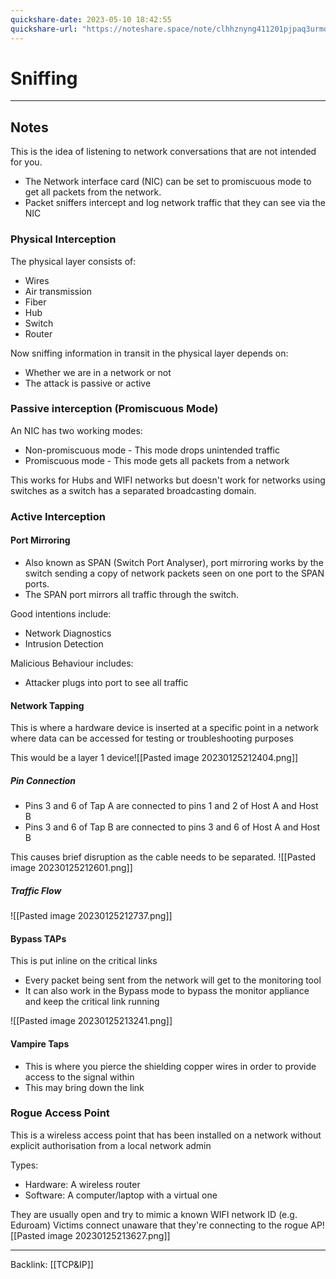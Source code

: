 ```yaml
---
quickshare-date: 2023-05-10 18:42:55
quickshare-url: "https://noteshare.space/note/clhhznyng411201pjpaq3urmq#8pxriuBecUy58NdL9LQEPKXXUnJs+H6tEm5zfjxm8is"
---
```

# Sniffing
---
## Notes

This is the idea of listening to network conversations that are not intended for you.
- The Network interface card (NIC) can be set to promiscuous mode to get all packets from the network.
- Packet sniffers intercept and log network traffic that they can see via the NIC

### Physical Interception

The physical layer consists of:
- Wires
- Air transmission
- Fiber
- Hub
- Switch
- Router

Now sniffing information in transit in the physical layer depends on:
- Whether we are in a network or not
- The attack is passive or active

### Passive interception (Promiscuous Mode)

An NIC has two working modes:
- Non-promiscuous mode - This mode drops unintended traffic
- Promiscuous mode - This mode gets all packets from a network

This works for Hubs and WIFI networks but doesn't work for networks using switches as a switch has a separated broadcasting domain.

### Active Interception 
#### Port Mirroring

- Also known as SPAN (Switch Port Analyser), port mirroring works by the switch sending a copy of network packets seen on one port to the SPAN ports.
- The SPAN port mirrors all traffic through the switch.



Good intentions include:
- Network Diagnostics
- Intrusion Detection

Malicious Behaviour includes:
- Attacker plugs into port to see all traffic

#### Network Tapping

This is where a hardware device is inserted at a specific point in a network where data can be accessed for testing or troubleshooting purposes

This would be a layer 1 device![[Pasted image 20230125212404.png]]
##### Pin Connection
- Pins 3 and 6 of Tap A are connected to pins 1 and 2 of Host A and Host B
- Pins 3 and 6 of Tap B are connected to pins 3 and 6 of Host A and Host B

This causes brief disruption as the cable needs to be separated.
![[Pasted image 20230125212601.png]]

##### Traffic Flow
![[Pasted image 20230125212737.png]]


#### Bypass TAPs

This is put inline on the critical links
- Every packet being sent from the network will get to the monitoring tool
- It can also work in the Bypass mode to bypass the monitor appliance and keep the critical link running

![[Pasted image 20230125213241.png]]

#### Vampire Taps
- This is where you pierce the shielding copper wires in order to provide access to the signal within
- This may bring down the link

### Rogue Access Point
This is a wireless access point that has been installed on a network without explicit authorisation from a local network admin

Types:
- Hardware:  A wireless router
- Software: A computer/laptop with a virtual one

They are usually open and try to mimic a known WIFI network ID (e.g. Eduroam)
Victims connect unaware that they're connecting to the rogue AP![[Pasted image 20230125213627.png]]




---
Backlink: [[TCP&IP]]